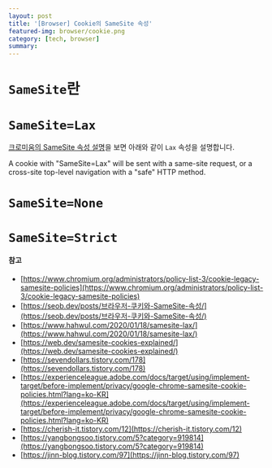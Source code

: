 ```yaml
---
layout: post
title: '[Browser] Cookie의 SameSite 속성'
featured-img: browser/cookie.png
category: [tech, browser]
summary:
---
```


# `SameSite`란

# `SameSite=Lax`
[크로미움의 SameSite 속성 설명](https://www.chromium.org/administrators/policy-list-3/cookie-legacy-samesite-policies)을 보면 아래와 같이 `Lax` 속성을 설명합니다.

A cookie with "SameSite=Lax" will be sent with a same-site request, or a cross-site top-level navigation with a "safe" HTTP method.

# `SameSite=None`

# `SameSite=Strict`

#### 참고
- [https://www.chromium.org/administrators/policy-list-3/cookie-legacy-samesite-policies](https://www.chromium.org/administrators/policy-list-3/cookie-legacy-samesite-policies)
- [https://seob.dev/posts/브라우저-쿠키와-SameSite-속성/](https://seob.dev/posts/브라우저-쿠키와-SameSite-속성/)
- [https://www.hahwul.com/2020/01/18/samesite-lax/](https://www.hahwul.com/2020/01/18/samesite-lax/)
- [https://web.dev/samesite-cookies-explained/](https://web.dev/samesite-cookies-explained/)
- [https://sevendollars.tistory.com/178](https://sevendollars.tistory.com/178)
- [https://experienceleague.adobe.com/docs/target/using/implement-target/before-implement/privacy/google-chrome-samesite-cookie-policies.html?lang=ko-KR](https://experienceleague.adobe.com/docs/target/using/implement-target/before-implement/privacy/google-chrome-samesite-cookie-policies.html?lang=ko-KR)
- [https://cherish-it.tistory.com/12](https://cherish-it.tistory.com/12)
- [https://yangbongsoo.tistory.com/5?category=919814](https://yangbongsoo.tistory.com/5?category=919814)
- [https://jinn-blog.tistory.com/97](https://jinn-blog.tistory.com/97)
